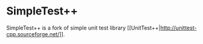 SimpleTest++
============

SimpleTest++ is a fork of simple unit test library [[UnitTest++|http://unittest-cpp.sourceforge.net/]].